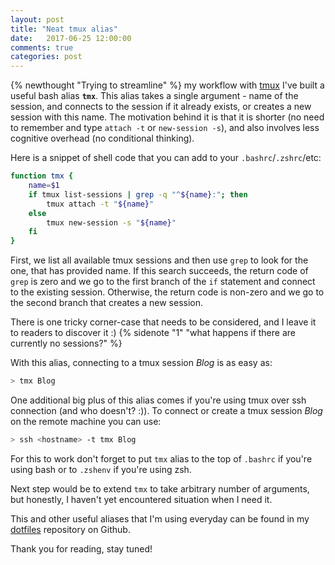 ```yaml
---
layout: post
title: "Neat tmux alias"
date:   2017-06-25 12:00:00
comments: true
categories: post
---
```


{% newthought "Trying to streamline" %} my workflow with [tmux](https://danielmiessler.com/study/tmux/)
I've built a useful bash alias **`tmx`**.
This alias takes a single argument - name of the session, and connects to the session if it already
exists, or creates a new session with this name. The motivation behind it is that it is shorter
(no need to remember and type `attach -t` or `new-session -s`), and also involves less cognitive
overhead (no conditional thinking).

Here is a snippet of shell code that you can add to your `.bashrc`/`.zshrc`/etc:
```bash
function tmx {
    name=$1
    if tmux list-sessions | grep -q "^${name}:"; then
        tmux attach -t "${name}"
    else
        tmux new-session -s "${name}"
    fi
}
```

First, we list all available tmux sessions and then use `grep` to look for the one, that has provided name.
If this search succeeds, the return code of `grep` is zero and we go to the first branch of the `if`
statement and connect to the existing session.
Otherwise, the return code is non-zero and we go to the second branch that creates a new session.

There is one tricky corner-case that needs to be considered, and I leave it to readers to
discover it :) {% sidenote "1" "what happens if there are currently no sessions?" %}

With this alias, connecting to a tmux session *Blog* is as easy as:
```bash
> tmx Blog
```

One additional big plus of this alias comes if you're using tmux over ssh connection (and who doesn't? :)).
To connect or create a tmux session *Blog* on the remote machine you can use:

```bash
> ssh <hostname> -t tmx Blog
```

For this to work don't forget to put `tmx` alias to the top of `.bashrc` if you're using bash or to `.zshenv` if you're using zsh.

Next step would be to extend `tmx` to take arbitrary number of arguments, but honestly, I haven't yet encountered situation when I need it.

This and other useful aliases that I'm using everyday can be found in my [dotfiles](https://github.com/akashin/dotfiles/blob/master/zsh/zshrc.symlink) repository on Github.

Thank you for reading, stay tuned!
